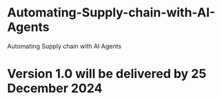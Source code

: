 # Automating-Supply-chain-with-AI-Agents
Automating Supply chain with AI Agents

# Version 1.0 will be delivered by 25 December 2024
